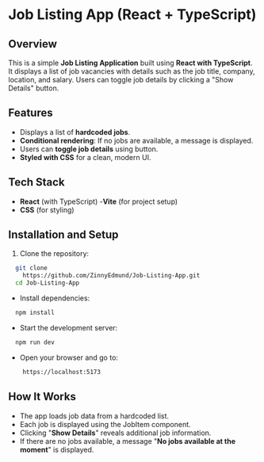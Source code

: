# Job Listing App (React + TypeScript)


## Overview
This is a simple **Job Listing Application** built using **React with TypeScript**. It displays a list of job vacancies with details such as the job title, company, location, and salary. Users can toggle job details by clicking a "Show Details" button.

## Features
- Displays a list of **hardcoded jobs**.
- **Conditional rendering**: If no jobs are available, a message is displayed.
- Users can **toggle job details** using button.
- **Styled with CSS** for a clean, modern UI.

## Tech Stack
- **React** (with TypeScript)
-**Vite** (for project setup)
- **CSS** (for styling)

## Installation and Setup

1. Clone the repository:
```sh
  git clone
    https://github.com/ZinnyEdmund/Job-Listing-App.git
  cd Job-Listing-App
```

- Install dependencies:
```sh
  npm install
```
- Start the development server:
```sh
  npm run dev
```
- Open your browser and go to:
```sh
    https://localhost:5173
```

## How It Works

* The app loads job data from a hardcoded list.
* Each job is displayed using the JobItem component.
* Clicking "**Show Details**" reveals additional job information.
* If there are no jobs available, a message "**No jobs available at the moment**" is displayed.